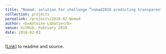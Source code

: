 ```yaml
---
title: "Nomad: solution for challenge ”nomad2018 predicting transparent conductors” (using: SVR + model stacking, CNN)"
collection: projects
permalink: /projects/2018-02-Nomad
author: <b>Antoine Labatie</b>
venue: GitHub, February 2018
date: 2018-02-01
---
```


[[Link](https://github.com/alabatie/Nomad)] to readme and source.
<br>
<br>
